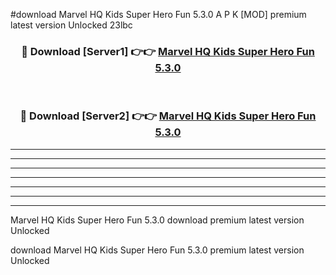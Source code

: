 #download Marvel HQ Kids Super Hero Fun 5.3.0 A P K [MOD] premium latest version Unlocked 23lbc 



<div align="center">
<h3>🔴 Download [Server1] 👉👉 <a href="https://apkdownload2.web.app/">Marvel HQ Kids Super Hero Fun 5.3.0</a></h3><br>

<h3>🔴 Download [Server2] 👉👉 <a href="https://apkdownload2.web.app/">Marvel HQ Kids Super Hero Fun 5.3.0</a></h3>
</div>





----------------------------------------------------------

----------------------------------------------------------

----------------------------------------------------------

----------------------------------------------------------

----------------------------------------------------------

----------------------------------------------------------

----------------------------------------------------------

Marvel HQ Kids Super Hero Fun 5.3.0 download premium latest version Unlocked

download Marvel HQ Kids Super Hero Fun 5.3.0 premium latest version Unlocked
